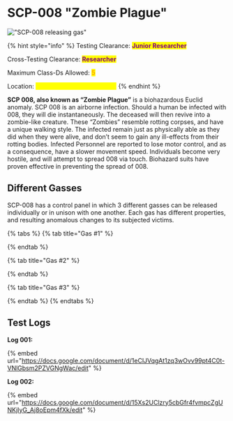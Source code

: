 # SCP-008 "Zombie Plague"

!["SCP-008 releasing gas"](https://lh5.googleusercontent.com/2XSE5E3hbE3ctCMnw-b3zBhdPVhsCfgbqCxlbDlCGhZSqGxD7Umf99YyOT64vGW02dlxbt6z-jVMAIQm0idqYuMnCQ1izRV1mwaheLVICgbbs4IiBJpuDXDSp-7RzOpSz1vp5xdBFVA\_SjXoR75AvHk)

{% hint style="info" %}
Testing Clearance: <mark style="color:purple;">**Junior Researcher**</mark>

Cross-Testing Clearance: <mark style="color:purple;">**Researcher**</mark>

Maximum Class-Ds Allowed: <mark style="color:orange;">**5**</mark>

Location: <mark style="color:yellow;">**Medium Containment Zone**</mark>
{% endhint %}

**SCP 008, also known as “Zombie Plague”** is a biohazardous Euclid anomaly. SCP 008 is an airborne infection. Should a human be infected with 008, they will die instantaneously. The deceased will then revive into a zombie-like creature. These “Zombies” resemble rotting corpses, and have a unique walking style. The infected remain just as physically able as they did when they were alive, and don’t seem to gain any ill-effects from their rotting bodies. Infected Personnel are reported to lose motor control, and as a consequence, have a slower movement speed. Individuals become very hostile, and will attempt to spread 008 via touch. Biohazard suits have proven effective in preventing the spread of 008.

## Different Gasses

SCP-008 has a control panel in which 3 different gasses can be released individually or in unison with one another. Each gas has different properties, and resulting anomalous changes to its subjected victims.

{% tabs %}
{% tab title="Gas #1" %}

{% endtab %}

{% tab title="Gas #2" %}

{% endtab %}

{% tab title="Gas #3" %}

{% endtab %}
{% endtabs %}

## Test Logs

**Log 001:**

{% embed url="https://docs.google.com/document/d/1eClJVqgAt1zq3wOvv99pt4C0t-VNlGbsm2PZVGNgWac/edit" %}

**Log 002:**

{% embed url="https://docs.google.com/document/d/15Xs2UClzry5cbGfr4fvmpcZgUNKjIyG_Aj8oEpm4fXk/edit" %}
